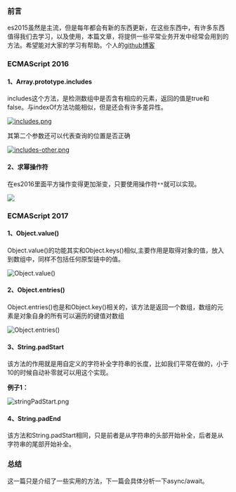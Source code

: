 ### 前言

es2015虽然是主流，但是每年都会有新的东西更新，在这些东西中，有许多东西值得我们去学习，以及使用，本篇文章，将提供一些平常业务开发中经常会用到的方法。希望能对大家的学习有帮助。个人的[github博客](https://github.com/laihuamin/JS-total/issues)


### ECMAScript 2016

#### 1、Array.prototype.includes

includes这个方法，是检测数组中是否含有相应的元素，返回的值是true和false。与indexOf方法功能相似，但是还会有许多差异性。

[![includes.png](https://i.loli.net/2018/07/07/5b40d60aac55d.png)](https://i.loli.net/2018/07/07/5b40d60aac55d.png)

其第二个参数还可以代表查询的位置是否正确

[![includes-other.png](https://i.loli.net/2018/07/07/5b40d7d0dc1eb.png)](https://i.loli.net/2018/07/07/5b40d7d0dc1eb.png)

#### 2、求幂操作符

在es2016里面平方操作变得更加渐变，只要使用操作符`**`就可以实现。

![](https://s1.ax1x.com/2018/07/09/PmxeAS.png)

### ECMAScript 2017

#### 1、Object.value()

Object.value()的功能其实和Object.keys()相似,主要作用是取得对象的值，放入到数组中，同样不包括任何原型链中的值。

![Object.value()](https://s1.ax1x.com/2018/07/09/PmzLdK.png)

#### 2、Object.entries()

Object.entries()也是和Object.key()相关的，该方法是返回一个数组，数组的元素是对象自身的所有可以遍历的键值对数组

![Object.entries()](https://s1.ax1x.com/2018/07/09/PnpxKA.png)

#### 3、String.padStart

该方法的作用就是用自定义的字符补全字符串的长度，比如我们平常在做的，小于10的时候自动补零就可以用这个实现。

**例子1：**

![stringPadStart.png](https://i.loli.net/2018/07/11/5b461df8a69d9.png)

#### 4、String.padEnd

该方法和String.padStart相同，只是前者是从字符串的头部开始补全，后者是从字符串的尾部开始补全。

### 总结

这一篇只是介绍了一些实用的方法，下一篇会具体分析一下async/await。
